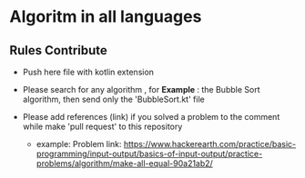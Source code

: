 # Algoritm in all languages
## Rules Contribute

- Push here file with kotlin extension

- Please search for any algorithm , for **Example** : the Bubble Sort algorithm, then send only the 'BubbleSort.kt' file

- Please add references (link) if you solved a problem to the comment while make 'pull request' to this repository
  - example: Problem link: https://www.hackerearth.com/practice/basic-programming/input-output/basics-of-input-output/practice-problems/algorithm/make-all-equal-90a21ab2/